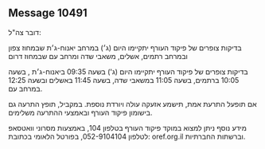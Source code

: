 ## Message 10491

דובר צה"ל:

בדיקות צופרים של פיקוד העורף יתקיימו היום (ג׳) במרחב יאנוח-ג׳ת שבמחוז צפון ובמרחב רתמים, אשלים, משאבי שדה ומרחב עם שבמחוז דרום 

בדיקות צופרים של פיקוד העורף יתקיימו היום (ג') בשעה 09:35 ביאנוח-ג׳ת , בשעה 10:05 ברתמים, בשעה 11:05 במשאבי שדה, בשעה 11:45 באשלים ובשעה 12:25 במרחב עם. 

אם תופעל התרעת אמת, תישמע אזעקה עולה ויורדת נוספת.
במקביל, תופץ התרעה גם בישומון פיקוד העורף ובאמצעי ההתרעה משלימים.

מידע נוסף ניתן למצוא במוקד פיקוד העורף בטלפון 104, באמצעות מסרוני וואטסאפ לטלפון 052-9104104, בפורטל הלאומי בכתובת: oref.org.il וברשתות החברתיות.

